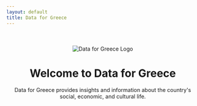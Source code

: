 ```yaml
---
layout: default
title: Data for Greece
---
```


<link rel="stylesheet" href="/assets/style.css">

<div style="text-align: center; margin-top: 50px;">
    <img src="/assets/logo.png" alt="Data for Greece Logo" style="max-width: 200px;">
</div>

<div style="text-align: center; margin-top: 20px;">
    <h1>Welcome to Data for Greece</h1>
    <p>Data for Greece provides insights and information about the country's social, economic, and cultural life.</p>
</div>

